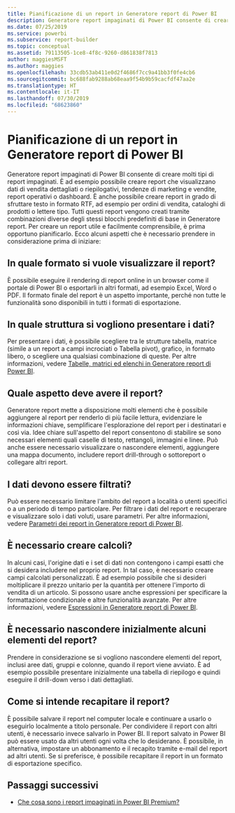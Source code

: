 ```yaml
---
title: Pianificazione di un report in Generatore report di Power BI
description: Generatore report impaginati di Power BI consente di creare molti tipi di report impaginati. Per creare un report utile e facilmente comprensibile, è prima opportuno pianificarlo.
ms.date: 07/25/2019
ms.service: powerbi
ms.subservice: report-builder
ms.topic: conceptual
ms.assetid: 79113505-1ce8-4f8c-9260-d861838f7813
author: maggiesMSFT
ms.author: maggies
ms.openlocfilehash: 33cdb53ab411e0d2f4686f7cc9a41bb3f0fe4cb6
ms.sourcegitcommit: bc688fab9288ab68eaa9f54b9b59cacfdf47aa2e
ms.translationtype: HT
ms.contentlocale: it-IT
ms.lasthandoff: 07/30/2019
ms.locfileid: "68623860"
---
```

# <a name="planning-a-report-in-power-bi-report-builder"></a>Pianificazione di un report in Generatore report di Power BI

Generatore report impaginati di Power BI consente di creare molti tipi di report impaginati. È ad esempio possibile creare report che visualizzano dati di vendita dettagliati o riepilogativi, tendenze di marketing e vendite, report operativi o dashboard. È anche possibile creare report in grado di sfruttare testo in formato RTF, ad esempio per ordini di vendita, cataloghi di prodotti o lettere tipo. Tutti questi report vengono creati tramite combinazioni diverse degli stessi blocchi predefiniti di base in Generatore report. Per creare un report utile e facilmente comprensibile, è prima opportuno pianificarlo. Ecco alcuni aspetti che è necessario prendere in considerazione prima di iniziare:  
  
## <a name="in-what-format-do-you-want-the-report-to-appear"></a>In quale formato si vuole visualizzare il report?
  
È possibile eseguire il rendering di report online in un browser come il portale di Power BI o esportarli in altri formati, ad esempio Excel, Word o PDF. Il formato finale del report è un aspetto importante, perché non tutte le funzionalità sono disponibili in tutti i formati di esportazione. 
  
## <a name="in-what-structure-do-you-want-to-present-the-data"></a>In quale struttura si vogliono presentare i dati?
  
Per presentare i dati, è possibile scegliere tra le strutture tabella, matrice (simile a un report a campi incrociati o Tabella pivot), grafico, in formato libero, o scegliere una qualsiasi combinazione di queste. Per altre informazioni, vedere [Tabelle, matrici ed elenchi in Generatore report di Power BI](report-builder-tables-matrices-lists.md).  
  
## <a name="how-do-you-want-your-report-to-look"></a>Quale aspetto deve avere il report?
  
Generatore report mette a disposizione molti elementi che è possibile aggiungere al report per renderlo di più facile lettura, evidenziare le informazioni chiave, semplificare l'esplorazione del report per i destinatari e così via. Idee chiare sull'aspetto del report consentono di stabilire se sono necessari elementi quali caselle di testo, rettangoli, immagini e linee. Può anche essere necessario visualizzare o nascondere elementi, aggiungere una mappa documento, includere report drill-through o sottoreport o collegare altri report.   
  
## <a name="should-the-data-be-filtered"></a>I dati devono essere filtrati?
  
Può essere necessario limitare l'ambito del report a località o utenti specifici o a un periodo di tempo particolare. Per filtrare i dati del report e recuperare e visualizzare solo i dati voluti, usare parametri. Per altre informazioni, vedere [Parametri dei report in Generatore report di Power BI](paginated-reports-parameters.md).  
  
## <a name="do-you-need-to-create-calculations"></a>È necessario creare calcoli? 
  
In alcuni casi, l'origine dati e i set di dati non contengono i campi esatti che si desidera includere nel proprio report. In tal caso, è necessario creare campi calcolati personalizzati. È ad esempio possibile che si desideri moltiplicare il prezzo unitario per la quantità per ottenere l'importo di vendita di un articolo. Si possono usare anche espressioni per specificare la formattazione condizionale e altre funzionalità avanzate. Per altre informazioni, vedere [Espressioni in Generatore report di Power BI](report-builder-expressions.md).  
  
## <a name="do-you-want-to-hide-report-items-initially"></a>È necessario nascondere inizialmente alcuni elementi del report?
  
Prendere in considerazione se si vogliono nascondere elementi del report, inclusi aree dati, gruppi e colonne, quando il report viene avviato. È ad esempio possibile presentare inizialmente una tabella di riepilogo e quindi eseguire il drill-down verso i dati dettagliati. 
  
## <a name="how-are-you-going-to-deliver-your-report"></a>Come si intende recapitare il report?  
  
È possibile salvare il report nel computer locale e continuare a usarlo o eseguirlo localmente a titolo personale. Per condividere il report con altri utenti, è necessario invece salvarlo in Power BI. Il report salvato in Power BI può essere usato da altri utenti ogni volta che lo desiderano. È possibile, in alternativa, impostare un abbonamento e il recapito tramite e-mail del report ad altri utenti. Se si preferisce, è possibile recapitare il report in un formato di esportazione specifico. 
  
## <a name="next-steps"></a>Passaggi successivi

- [Che cosa sono i report impaginati in Power BI Premium?](paginated-reports-report-builder-power-bi.md)
